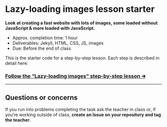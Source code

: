 # Lazy-loading images lesson starter

**Look at creating a fast website with lots of images, some loaded without JavaScript & more loaded with JavaScript.**

- Approx. completion time: 1 hour
- Deliverables: Jekyll, HTML, CSS, JS, images
- Due: Before the end of class

This is the starter code for a step-by-step lesson. Each step is described in detail here:

### [**Follow the “Lazy-loading images” step-by-step lesson ➔**](https://learntheweb.courses/courses/web-dev-5/lazy-loading-images/)

---

## Questions or concerns

If you run into problems completing the task ask the teacher in class or, if you’re working outside of class, **create an Issue on your repository and tag the teacher**.
